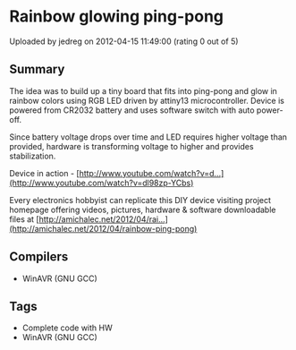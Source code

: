 # Rainbow glowing ping-pong

Uploaded by jedreg on 2012-04-15 11:49:00 (rating 0 out of 5)

## Summary

The idea was to build up a tiny board that fits into ping-pong and glow in rainbow colors using RGB LED driven by attiny13 microcontroller. Device is powered from CR2032 battery and uses software switch with auto power-off.  

Since battery voltage drops over time and LED requires higher voltage than provided, hardware is transforming voltage to higher and provides stabilization.


Device in action - [http://www.youtube.com/watch?v=d...](http://www.youtube.com/watch?v=dl98zp-YCbs)


Every electronics hobbyist can replicate this DIY device visiting project homepage offering videos, pictures, hardware & software downloadable files at [http://amichalec.net/2012/04/rai...](http://amichalec.net/2012/04/rainbow-ping-pong)

## Compilers

- WinAVR (GNU GCC)

## Tags

- Complete code with HW
- WinAVR (GNU GCC)
